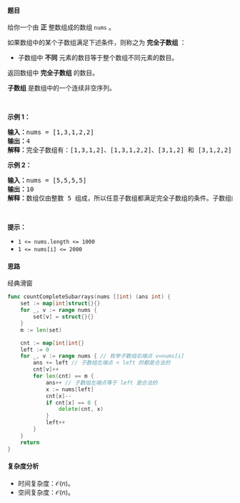 #### 题目

<p>给你一个由 <strong>正</strong> 整数组成的数组 <code>nums</code> 。</p>

<p>如果数组中的某个子数组满足下述条件，则称之为 <strong>完全子数组</strong> ：</p>

<ul>
	<li>子数组中 <strong>不同</strong> 元素的数目等于整个数组不同元素的数目。</li>
</ul>

<p>返回数组中 <strong>完全子数组</strong> 的数目。</p>

<p><strong>子数组</strong> 是数组中的一个连续非空序列。</p>

<p> </p>

<p><strong>示例 1：</strong></p>

<pre><strong>输入：</strong>nums = [1,3,1,2,2]
<strong>输出：</strong>4
<strong>解释：</strong>完全子数组有：[1,3,1,2]、[1,3,1,2,2]、[3,1,2] 和 [3,1,2,2] 。
</pre>

<p><strong>示例 2：</strong></p>

<pre><strong>输入：</strong>nums = [5,5,5,5]
<strong>输出：</strong>10
<strong>解释：</strong>数组仅由整数 5 组成，所以任意子数组都满足完全子数组的条件。子数组的总数为 10 。
</pre>

<p> </p>

<p><strong>提示：</strong></p>

<ul>
	<li><code>1 <= nums.length <= 1000</code></li>
	<li><code>1 <= nums[i] <= 2000</code></li>
</ul>

#### 思路

经典滑窗

```go  
func countCompleteSubarrays(nums []int) (ans int) {
	set := map[int]struct{}{}
	for _, v := range nums {
		set[v] = struct{}{}
	}
	m := len(set)

	cnt := map[int]int{}
	left := 0
	for _, v := range nums { // 枚举子数组右端点 v=nums[i]
		ans += left // 子数组左端点 < left 的都是合法的
		cnt[v]++
		for len(cnt) == m {
			ans++ // 子数组左端点等于 left 是合法的
			x := nums[left]
			cnt[x]--
			if cnt[x] == 0 {
				delete(cnt, x)
			}
			left++
		}
	}
	return
}
```

#### 复杂度分析

- 时间复杂度：$\mathcal{O}(n)$。
- 空间复杂度：$\mathcal{O}(n)$。

